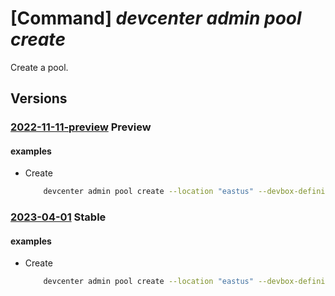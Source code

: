 # [Command] _devcenter admin pool create_

Create a pool.

## Versions

### [2022-11-11-preview](/Resources/mgmt-plane/L3N1YnNjcmlwdGlvbnMve30vcmVzb3VyY2Vncm91cHMve30vcHJvdmlkZXJzL21pY3Jvc29mdC5kZXZjZW50ZXIvcHJvamVjdHMve30vcG9vbHMve30=/2022-11-11-preview.xml) **Preview**

<!-- mgmt-plane /subscriptions/{}/resourcegroups/{}/providers/microsoft.devcenter/projects/{}/pools/{} 2022-11-11-preview -->

#### examples

- Create
    ```bash
        devcenter admin pool create --location "eastus" --devbox-definition-name "WebDevBox" --network-connection-name "Network1-westus2" --pool-name "{poolName}" --project-name "{projectName}" --resource-group "rg1" --local-administrator Enabled
    ```

### [2023-04-01](/Resources/mgmt-plane/L3N1YnNjcmlwdGlvbnMve30vcmVzb3VyY2Vncm91cHMve30vcHJvdmlkZXJzL21pY3Jvc29mdC5kZXZjZW50ZXIvcHJvamVjdHMve30vcG9vbHMve30=/2023-04-01.xml) **Stable**

<!-- mgmt-plane /subscriptions/{}/resourcegroups/{}/providers/microsoft.devcenter/projects/{}/pools/{} 2023-04-01 -->

#### examples

- Create
    ```bash
        devcenter admin pool create --location "eastus" --devbox-definition-name "WebDevBox" --network-connection-name "Network1-westus2" --pool-name "DevPool" --project-name "DevProject" --resource-group "rg1" --local-administrator "Enabled" --stop-on-disconnect grace-period-minutes="60" status="Enabled"
    ```
